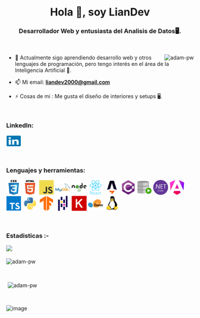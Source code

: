 <h1 align="center">Hola 👋, soy LianDev</h1>
<h3 align="center">Desarrollador Web y entusiasta del Analisis de Datos🖥️.</h3>

<br>

<p><img align="right" src="https://github.com/Adam-pw/Adam-pw/blob/main/animation_500_kxa883sd.gif" alt="adam-pw" /></p>



- 🌱 Actualmente sigo aprendiendo desarrollo web y otros lenguajes de programación, pero tengo interés en el área de la Inteligencia Artificial 🤖.

- 📫 Mi email: **liandev2000@gmail.com**

- ⚡ Cosas de mi : Me gusta el diseño de interiores y setups 🖥️.

<br>

<h3 align="left">LinkedIn:</h3>
<p align="left">
  <a href="https://www.linkedin.com/in/liandev/" target="_blank"><img align="center"
      src="https://raw.githubusercontent.com/devicons/devicon/6910f0503efdd315c8f9b858234310c06e04d9c0/icons/linkedin/linkedin-original.svg"
      alt="adam pithewan" height="30" width="40" /></a>
</p>

<br>

<h3 align="left">Lenguajes y herramientas:</h3>
<p align="left">
  <img src="https://raw.githubusercontent.com/devicons/devicon/master/icons/css3/css3-original-wordmark.svg" alt="css3"
    width="40" height="40" />
  <img src="https://raw.githubusercontent.com/devicons/devicon/master/icons/html5/html5-original-wordmark.svg"
    alt="html5" width="40" height="40" />
  <img src="https://raw.githubusercontent.com/devicons/devicon/master/icons/javascript/javascript-original.svg"
    alt="javascript" width="40" height="40" />
  <img src="https://raw.githubusercontent.com/devicons/devicon/master/icons/mysql/mysql-original-wordmark.svg"
    alt="mysql" width="40" height="40" />
  <img src="https://raw.githubusercontent.com/devicons/devicon/master/icons/nodejs/nodejs-original-wordmark.svg"
    alt="nodejs" width="40" height="40" />
  <img src="https://raw.githubusercontent.com/devicons/devicon/master/icons/react/react-original-wordmark.svg"
    alt="react" width="40" height="40" />
  <img
    src="https://raw.githubusercontent.com/devicons/devicon/6910f0503efdd315c8f9b858234310c06e04d9c0/icons/astro/astro-original.svg"
    alt="react" width="40" height="40" />
  <img
    src="https://raw.githubusercontent.com/devicons/devicon/6910f0503efdd315c8f9b858234310c06e04d9c0/icons/csharp/csharp-original.svg"
    alt="react" width="40" height="40" />
  <img
    src="https://raw.githubusercontent.com/devicons/devicon/6910f0503efdd315c8f9b858234310c06e04d9c0/icons/sqldeveloper/sqldeveloper-original.svg"
    alt="react" width="40" height="40" />
  <img src="https://raw.githubusercontent.com/devicons/devicon/6910f0503efdd315c8f9b858234310c06e04d9c0/icons/dotnetcore/dotnetcore-original.svg"
    alt="react" width="40" height="40" />
  <img
    src="https://raw.githubusercontent.com/devicons/devicon/6910f0503efdd315c8f9b858234310c06e04d9c0/icons/angular/angular-original.svg"
    alt="react" width="40" height="40" />
  <img
    src="https://raw.githubusercontent.com/devicons/devicon/6910f0503efdd315c8f9b858234310c06e04d9c0/icons/typescript/typescript-original.svg"
    alt="react" width="40" height="40" />
  <img src="https://raw.githubusercontent.com/devicons/devicon/master/icons/python/python-original.svg" alt="python"
    width="40" height="40" />
  <img
    src="https://raw.githubusercontent.com/devicons/devicon/6910f0503efdd315c8f9b858234310c06e04d9c0/icons/tensorflow/tensorflow-original.svg"
    alt="react" width="40" height="40" />
  <img
    src="https://raw.githubusercontent.com/devicons/devicon/2ae2a900d2f041da66e950e4d48052658d850630/icons/pandas/pandas-original.svg"
    alt="pandas" width="40" height="40" />
  <img
    src="https://raw.githubusercontent.com/devicons/devicon/6910f0503efdd315c8f9b858234310c06e04d9c0/icons/keras/keras-original.svg"
    alt="react" width="40" height="40" />
  <img
    src="https://raw.githubusercontent.com/devicons/devicon/6910f0503efdd315c8f9b858234310c06e04d9c0/icons/scikitlearn/scikitlearn-original.svg"
    alt="react" width="40" height="40" />
  <img
    src="https://raw.githubusercontent.com/devicons/devicon/6910f0503efdd315c8f9b858234310c06e04d9c0/icons/linux/linux-original.svg"
    alt="react" width="40" height="40" />
</p>

<br>

<h3>Estadisticas :-</h3>

<img src= "https://www.codewars.com/users/LianDev00/badges/micro" width= "200"/>

<p><img align="center"
    src="https://github-readme-stats.vercel.app/api/top-langs?username=LianDev00&show_icons=true&locale=en&bg_color=0d1117&text_color=ffffff&layout=compact"
    alt="adam-pw" bg_color=#808080 /></p>

<br>

<p>&nbsp;<img align="center"
    src="https://github-readme-stats.vercel.app/api?username=LianDev00&show_icons=true&locale=en&bg_color=0d1117&text_color=ffffff&repo=convoychat"
    alt="adam-pw" /></p>

<br>

![image](https://github.com/user-attachments/assets/a3717aea-6fa6-4fdd-8896-48a2a5796410)
